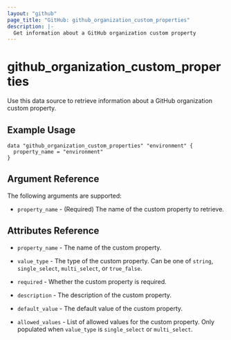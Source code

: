 ```yaml
---
layout: "github"
page_title: "GitHub: github_organization_custom_properties"
description: |-
  Get information about a GitHub organization custom property
---
```


# github_organization_custom_properties

Use this data source to retrieve information about a GitHub organization custom property.

## Example Usage

```hcl
data "github_organization_custom_properties" "environment" {
  property_name = "environment"
}
```

## Argument Reference

The following arguments are supported:

* `property_name` - (Required) The name of the custom property to retrieve.

## Attributes Reference

* `property_name` - The name of the custom property.

* `value_type` - The type of the custom property. Can be one of `string`, `single_select`, `multi_select`, or `true_false`.

* `required` - Whether the custom property is required.

* `description` - The description of the custom property.

* `default_value` - The default value of the custom property.

* `allowed_values` - List of allowed values for the custom property. Only populated when `value_type` is `single_select` or `multi_select`.